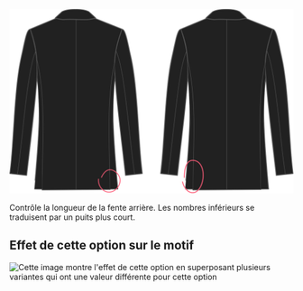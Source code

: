 ![Longueur de la fente arrière](backventlength.svg)

Contrôle la longueur de la fente arrière. Les nombres inférieurs se traduisent par un puits plus court.

## Effet de cette option sur le motif

![Cette image montre l'effet de cette option en superposant plusieurs variantes qui ont une valeur différente pour cette option](jaeger\_backventlength\_sample.svg "Effet de cette option sur le motif")
